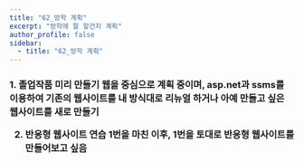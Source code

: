 ```yaml
---
title: "62_방학 계획"
excerpt: "방학에 뭘 할건지 계획"
author_profile: false
sidebar:
  - title: "62_방학 계획"
---
```

<h3>
1. 졸업작품 미리 만들기
웹을 중심으로 계획 중이며, asp.net과 ssms를 이용하여 기존의 웹사이트를 내 방식대로 리뉴얼 하거나 아예 만들고 싶은 웹사이트를 새로 만들기

2. 반응형 웹사이트 연습
1번을 마친 이후, 1번을 토대로 반응형 웹사이트를 만들어보고 싶음
</h3>
